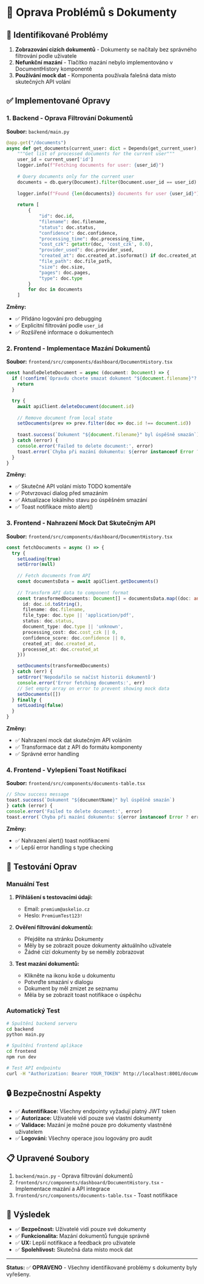 # 🔧 Oprava Problémů s Dokumenty

## 🎯 Identifikované Problémy

1. **Zobrazování cizích dokumentů** - Dokumenty se načítaly bez správného filtrování podle uživatele
2. **Nefunkční mazání** - Tlačítko mazání nebylo implementováno v DocumentHistory komponentě
3. **Používání mock dat** - Komponenta používala falešná data místo skutečných API volání

## ✅ Implementované Opravy

### 1. **Backend - Oprava Filtrování Dokumentů**

**Soubor:** `backend/main.py`

```python
@app.get("/documents")
async def get_documents(current_user: dict = Depends(get_current_user), db: Session = Depends(get_db)):
    """Get list of processed documents for the current user"""
    user_id = current_user['id']
    logger.info(f"Fetching documents for user: {user_id}")
    
    # Query documents only for the current user
    documents = db.query(Document).filter(Document.user_id == user_id).order_by(Document.created_at.desc()).all()
    
    logger.info(f"Found {len(documents)} documents for user {user_id}")
    
    return [
        {
            "id": doc.id,
            "filename": doc.filename,
            "status": doc.status,
            "confidence": doc.confidence,
            "processing_time": doc.processing_time,
            "cost_czk": getattr(doc, 'cost_czk', 0.0),
            "provider_used": doc.provider_used,
            "created_at": doc.created_at.isoformat() if doc.created_at else None,
            "file_path": doc.file_path,
            "size": doc.size,
            "pages": doc.pages,
            "type": doc.type
        }
        for doc in documents
    ]
```

**Změny:**
- ✅ Přidáno logování pro debugging
- ✅ Explicitní filtrování podle `user_id`
- ✅ Rozšířené informace o dokumentech

### 2. **Frontend - Implementace Mazání Dokumentů**

**Soubor:** `frontend/src/components/dashboard/DocumentHistory.tsx`

```typescript
const handleDeleteDocument = async (document: Document) => {
  if (!confirm(`Opravdu chcete smazat dokument "${document.filename}"? Tato akce je nevratná.`)) {
    return
  }

  try {
    await apiClient.deleteDocument(document.id)
    
    // Remove document from local state
    setDocuments(prev => prev.filter(doc => doc.id !== document.id))
    
    toast.success(`Dokument "${document.filename}" byl úspěšně smazán`)
  } catch (error) {
    console.error('Failed to delete document:', error)
    toast.error(`Chyba při mazání dokumentu: ${error instanceof Error ? error.message : 'Neznámá chyba'}`)
  }
}
```

**Změny:**
- ✅ Skutečné API volání místo TODO komentáře
- ✅ Potvrzovací dialog před smazáním
- ✅ Aktualizace lokálního stavu po úspěšném smazání
- ✅ Toast notifikace místo alert()

### 3. **Frontend - Nahrazení Mock Dat Skutečným API**

**Soubor:** `frontend/src/components/dashboard/DocumentHistory.tsx`

```typescript
const fetchDocuments = async () => {
  try {
    setLoading(true)
    setError(null)
    
    // Fetch documents from API
    const documentsData = await apiClient.getDocuments()
    
    // Transform API data to component format
    const transformedDocuments: Document[] = documentsData.map((doc: any) => ({
      id: doc.id.toString(),
      filename: doc.filename,
      file_type: doc.type || 'application/pdf',
      status: doc.status,
      document_type: doc.type || 'unknown',
      processing_cost: doc.cost_czk || 0,
      confidence_score: doc.confidence || 0,
      created_at: doc.created_at,
      processed_at: doc.created_at
    }))

    setDocuments(transformedDocuments)
  } catch (err) {
    setError('Nepodařilo se načíst historii dokumentů')
    console.error('Error fetching documents:', err)
    // Set empty array on error to prevent showing mock data
    setDocuments([])
  } finally {
    setLoading(false)
  }
}
```

**Změny:**
- ✅ Nahrazení mock dat skutečným API voláním
- ✅ Transformace dat z API do formátu komponenty
- ✅ Správné error handling

### 4. **Frontend - Vylepšení Toast Notifikací**

**Soubor:** `frontend/src/components/documents-table.tsx`

```typescript
// Show success message
toast.success(`Dokument "${documentName}" byl úspěšně smazán`)
} catch (error) {
console.error('Failed to delete document:', error)
toast.error(`Chyba při mazání dokumentu: ${error instanceof Error ? error.message : 'Neznámá chyba'}`)
```

**Změny:**
- ✅ Nahrazení alert() toast notifikacemi
- ✅ Lepší error handling s type checking

## 🧪 Testování Oprav

### Manuální Test

1. **Přihlášení s testovacími údaji:**
   - Email: `premium@askelio.cz`
   - Heslo: `PremiumTest123!`

2. **Ověření filtrování dokumentů:**
   - Přejděte na stránku Dokumenty
   - Měly by se zobrazit pouze dokumenty aktuálního uživatele
   - Žádné cizí dokumenty by se neměly zobrazovat

3. **Test mazání dokumentů:**
   - Klikněte na ikonu koše u dokumentu
   - Potvrďte smazání v dialogu
   - Dokument by měl zmizet ze seznamu
   - Měla by se zobrazit toast notifikace o úspěchu

### Automatický Test

```bash
# Spuštění backend serveru
cd backend
python main.py

# Spuštění frontend aplikace
cd frontend
npm run dev

# Test API endpointu
curl -H "Authorization: Bearer YOUR_TOKEN" http://localhost:8001/documents
```

## 🔒 Bezpečnostní Aspekty

- ✅ **Autentifikace:** Všechny endpointy vyžadují platný JWT token
- ✅ **Autorizace:** Uživatelé vidí pouze své vlastní dokumenty
- ✅ **Validace:** Mazání je možné pouze pro dokumenty vlastněné uživatelem
- ✅ **Logování:** Všechny operace jsou logovány pro audit

## 📋 Upravené Soubory

1. `backend/main.py` - Oprava filtrování dokumentů
2. `frontend/src/components/dashboard/DocumentHistory.tsx` - Implementace mazání a API integrace
3. `frontend/src/components/documents-table.tsx` - Toast notifikace

## 🎉 Výsledek

- ✅ **Bezpečnost:** Uživatelé vidí pouze své dokumenty
- ✅ **Funkcionalita:** Mazání dokumentů funguje správně
- ✅ **UX:** Lepší notifikace a feedback pro uživatele
- ✅ **Spolehlivost:** Skutečná data místo mock dat

---

**Status:** ✅ **OPRAVENO** - Všechny identifikované problémy s dokumenty byly vyřešeny.
